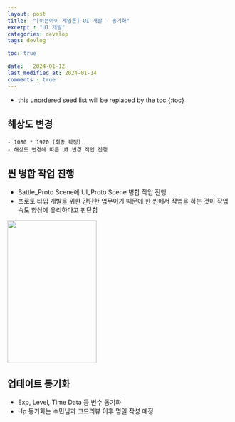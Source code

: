 ```yaml
---
layout: post
title:  "[이븐아이 게임톤] UI 개발 - 동기화"
excerpt : "UI 개발"
categories: develop
tags: devlog

toc: true

date:   2024-01-12
last_modified_at: 2024-01-14
comments : true
---
```


* this unordered seed list will be replaced by the toc
{:toc}  

## 해상도 변경
    - 1080 * 1920 (최종 확정)
    - 해상도 변경에 따른 UI 변경 작업 진행

## 씬 병합 작업 진행
  - Battle_Proto Scene에 UI_Proto Scene 병합 작업 진행
  - 프로토 타입 개발을 위한 간단한 업무이기 때문에 한 씬에서 작업을 하는 것이 작업 속도 향상에 유리하다고 판단함  
   <img src = "https://github.com/Jinlee0206/EvenIGamethon/assets/105345909/18094dc4-7835-4124-b3a9-988baa6272b8" width = "200" height = "320">
  
## 업데이트 동기화
  -  Exp, Level, Time Data 등 변수 동기화
  - Hp 동기화는 수민님과 코드리뷰 이후 명일 작성 예정